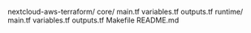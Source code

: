 nextcloud-aws-terraform/
core/
main.tf
variables.tf
outputs.tf
runtime/
main.tf
variables.tf
outputs.tf
Makefile
README.md
